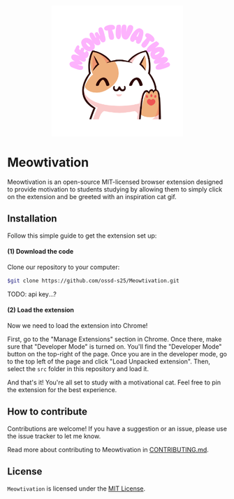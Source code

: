 <p align="center">
    <img src="https://github.com/ossd-s25/Meowtivation/blob/0ea65752832ec344e9069951768c7e87f5543c5c/logos/Meowtivation.png" width="300px">
</p>

# Meowtivation

Meowtivation is an open-source MIT-licensed browser extension designed to provide motivation to students studying by allowing them to simply click on the extension and be greeted with an inspiration cat gif.

## Installation

Follow this simple guide to get the extension set up:

#### (1) Download the code

Clone our repository to your computer:
```bash
$git clone https://github.com/ossd-s25/Meowtivation.git
```

TODO: api key...?

#### (2) Load the extension

Now we need to load the extension into Chrome!

First, go to the "Manage Extensions" section in Chrome. Once there, make sure that "Developer Mode" is turned on. You'll
find the "Developer Mode" button on the top-right of the page. Once you are in the developer mode, go to the top left of
the page and click "Load Unpacked extension". Then, select the `src` folder in this repository and load it.

And that's it! You're all set to study with a motivational cat. Feel free to pin the extension for the best experience.

## How to contribute

Contributions are welcome! If you have a suggestion or an issue, please use the issue tracker to let me know.

Read more about contributing to Meowtivation in [CONTRIBUTING.md](https://github.com/ossd-s25/Meowtivation/CONTRIBUTING.md).

## License

`Meowtivation` is licensed under the [MIT License](/LICENSE).



